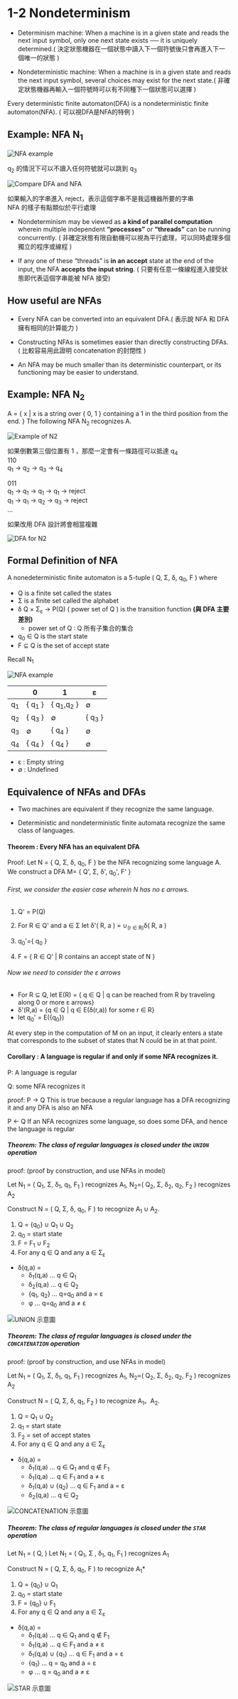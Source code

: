 # 1-2 Nondeterminism

+ Determinism machine: When a machine is in a given state and reads the next input symbol, only one next state exists ── it is uniquely determined.( 決定狀態機器在一個狀態中讀入下一個符號後只會再進入下一個唯一的狀態 )

+ Nondeterministic machine: When a machine is in a given state and reads the next input symbol, several choices may exist for the next state.( 非確定狀態機器再輸入一個符號時可以有不同種下一個狀態可以選擇 )

Every deterministic finite automaton(DFA) is a nondeterministic finite automaton(NFA). ( 可以視DFA是NFA的特例 )

## Example: NFA N<sub>1</sub>

![NFA example](https://imgur.com/1r3UAqR.png)

q<sub>2</sub> 的情況下可以不讀入任何符號就可以跳到 q<sub>3</sub>

![Compare DFA and NFA](https://imgur.com/ttd32FY.png)

如果輸入的字串進入 reject，表示這個字串不是我這機器所要的字串<br>
NFA 的樣子有點類似於平行處理

+ Nondeterminism may be viewed as **a kind
  of parallel computation** wherein multiple independent **“processes”** or **“threads”** can be running concurrently. ( 非確定狀態有限自動機可以視為平行處理，可以同時處理多個獨立的程序或線程 )

+ If any one of these “threads” is **in an accept** state at the end of the input, the NFA **accepts the input string**. ( 只要有任意一條線程進入接受狀態即代表這個字串能被 NFA 接受)

## How useful are NFAs

+ Every NFA can be converted into an equivalent DFA.( 表示說 NFA 和 DFA 擁有相同的計算能力 )

+ Constructing NFAs is sometimes easier than directly constructing DFAs. ( 比較容易用此證明 concatenation 的封閉性 )

+ An NFA may be much smaller than its deterministic counterpart, or its functioning may be easier to understand.

## Example: NFA N<sub>2</sub>

A = { x | x is a string over { 0, 1 } containing a 1 in the third position from the end. } The following NFA N<sub>2</sub> recognizes A.

![Example of N2](https://imgur.com/unF2eS0.png)

如果倒數第三個位置有 1 ，那麼一定會有一條路徑可以抵達 q<sub>4</sub><br>
110<br>
q<sub>1</sub> → q<sub>2</sub> → q<sub>3</sub> → q<sub>4</sub>

011<br>
q<sub>1</sub> → q<sub>1</sub> → q<sub>1</sub> → q<sub>1</sub> → reject<br>
q<sub>1</sub> → q<sub>1</sub> → q<sub>2</sub> → q<sub>3</sub> → reject<br>
...

如果改用 DFA 設計將會相當複雜

![DFA for N2](https://imgur.com/EbiXDPE.png)

## Formal Definition of NFA

A nonedeterministic finite automaton is a 5-tuple ( Q, Σ, δ, q<sub>0</sub>, F ) where

+ Q is a finite set called the states
+ Σ is a finite set called the alphabet
+ δ Q × Σ<sub>ε</sub> → P(Q) ( power set of Q ) is the transition function **(與 DFA 主要差別)**
  + power set of Q : Q 所有子集合的集合
+ q<sub>0</sub> ∈ Q is the start state
+ F ⊆ Q is the set of accept state

Recall N<sub>1</sub>

![NFA example](https://imgur.com/1r3UAqR.png)

|               | 0                 | 1                               | ε                 |
| ------------- | ----------------- | ------------------------------- | ----------------- |
| q<sub>1</sub> | { q<sub>1</sub> } | { q<sub>1</sub>,q<sub>2</sub> } | ∅                 |
| q<sub>2</sub> | { q<sub>3</sub> } | ∅                               | { q<sub>3</sub> } |
| q<sub>3</sub> | ∅                 | { q<sub>4</sub> }               | ∅                 |
| q<sub>4</sub> | { q<sub>4</sub> } | { q<sub>4</sub> }               | ∅                 |

+ ε : Empty string
+ ∅ : Undefined

## Equivalence of NFAs and DFAs

+ Two machines are equivalent if they recognize the same language.

+ Deterministic and nondeterministic finite automata recognize the same class of languages.

#### Theorem : Every NFA has an equivalent DFA

Proof: Let N = { Q, Σ, δ, q<sub>0</sub>, F } be the NFA recognizing some language A. <br>We construct a DFA M= { Q', Σ, δ', q<sub>0</sub>', F' }

###### First, we consider the easier case wherein N has no ε arrows.

1. Q' = P(Q)

2. For R ∈ Q' and a ∈ Σ let δ'( R, a ) = ∪<sub>(r ∈ R)</sub>δ( R, a )

3. q<sub>0</sub>'={ q<sub>0</sub> }

4. F = { R ∈ Q' | R contains an accept state of N }

###### Now we need to consider the ε arrows

+ For R ⊆ Q, let E(R) = { q ∈ Q | q can be reached from R by traveling along 0 or more ε arrows}
+ δ'(R,a) = {q ∈ Q | q ∈ E(δ(r,a)) for some r ∈ R}
+ let q<sub>0</sub>' = E({q<sub>0</sub>})

At every step in the computation of M on an input, it clearly enters a state that corresponds to the subset of states that N could be in at that point.

#### Corollary : A language is regular if and only if some NFA recognizes it.

P: A language is regular

Q: some NFA recognizes it

proof:
P → Q
This is true because a regular language has a DFA recognizing it and any DFA is also an NFA

P ← Q
If an NFA recognizes some language, so
does some DFA, and hence the language is
regular

##### Theorem: The class of regular languages is closed under the `UNION` operation

proof: (proof by construction, and use NFAs in model)

Let N<sub>1</sub> = ( Q<sub>1</sub>, Σ, δ<sub>1</sub>, q<sub>1</sub>, F<sub>1</sub> ) recognizes A<sub>1</sub>, N<sub>2</sub>=( Q<sub>2</sub>, Σ, δ<sub>2</sub>, q<sub>2</sub>, F<sub>2</sub> ) recognizes A<sub>2</sub>

Construct N = ( Q, Σ, δ, q<sub>0</sub>, F ) to recognize A<sub>1</sub> ∪ A<sub>2</sub>.

1. Q = {q<sub>0</sub>} ∪ Q<sub>1</sub> ∪ Q<sub>2</sub>
2. q<sub>0</sub> = start state
3. F = F<sub>1</sub> ∪ F<sub>2</sub>
4. For any q ∈ Q and any a ∈ Σ<sub>ε</sub>
+ δ(q,a) =
  + δ<sub>1</sub>(q,a) ... q ∈ Q<sub>1</sub>
  + δ<sub>2</sub>(q,a) ... q ∈ Q<sub>2</sub>
  + {q<sub>1</sub>, q<sub>2</sub>} ... q=q<sub>0</sub> and a = ε
  + φ ... q=q<sub>0</sub> and a ≠ ε

![UNION 示意圖](https://imgur.com/irL0hKP.png)

##### Theorem: The class of regular languages is closed under the `CONCATENATION` operation

proof: (proof by construction, and use NFAs in model)

Let N<sub>1</sub> = ( Q<sub>1</sub>, Σ, δ<sub>1</sub>, q<sub>1</sub>, F<sub>1</sub> ) recognizes A<sub>1</sub>, N<sub>2</sub>=( Q<sub>2</sub>, Σ, δ<sub>2</sub>, q<sub>2</sub>, F<sub>2</sub> ) recognizes A<sub>2</sub>

Construct N = ( Q, Σ, δ, q<sub>1</sub>, F<sub>2</sub> ) to recognize A<sub>1</sub>。A<sub>2</sub>.

1. Q = Q<sub>1</sub> ∪ Q<sub>2</sub>
2. q<sub>1</sub> = start state
3. F<sub>2</sub> = set of accept states
4. For any q ∈ Q and any a ∈ Σ<sub>ε</sub>
+ δ(q,a) =
  + δ<sub>1</sub>(q,a) ... q ∈ Q<sub>1</sub> and q ∉ F<sub>1</sub>
  + δ<sub>1</sub>(q,a) ... q ∈ F<sub>1</sub> and a ≠ ε
  + δ<sub>1</sub>(q,a) ∪ {q<sub>2</sub>} ... q ∈ F<sub>1</sub> and a = ε
  + δ<sub>2</sub>(q,a) ... q ∈ Q<sub>2</sub>

![CONCATENATION 示意圖](https://imgur.com/BkEJb0M.png)

##### Theorem: The class of regular languages is closed under the `STAR` operation

Let N<sub>1</sub> = ( Q, )
Let N<sub>1</sub> = ( Q<sub>1</sub>, Σ , δ<sub>1</sub>, q<sub>1</sub>, F<sub>1</sub> ) recognizes A<sub>1</sub>

Construct N = ( Q, Σ, δ, q<sub>0</sub>, F ) to recognize A<sub>1</sub>*

1. Q = {q<sub>0</sub>} ∪ Q<sub>1</sub>
2. q<sub>0</sub> = start state
3. F = {q<sub>0</sub>} ∪ F<sub>1</sub>
4. For any q ∈ Q and any a ∈ Σ<sub>ε</sub>
+ δ(q,a) =
  + δ<sub>1</sub>(q,a) ... q ∈ Q<sub>1</sub> and q ∉ F<sub>1</sub>
  + δ<sub>1</sub>(q,a) ... q ∈ F<sub>1</sub> and a ≠ ε
  + δ<sub>1</sub>(q,a) ∪ {q<sub>1</sub>} ... q ∈ F<sub>1</sub> and a = ε
  + {q<sub>1</sub>} ... q = q<sub>0</sub> and a = ε
  + φ ... q = q<sub>0</sub> and a ≠ ε

![STAR 示意圖](https://imgur.com/sy8jOTY.png)
